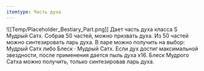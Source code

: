 ```yaml
---
itemtype: Часть духа
---
```

![[Temp/Placeholder_Bestiary_Part.png]]
Дает часть духа класса S Мудрый Сатх. Собрав 50 частей, можно призвать духа. Из 50 частей можно синтезировать ларь духа. В ларе можно получить на выбор: Мудрый Сатх либо Блеск · Мудрый Сатх. Если дух достиг максимальной звездности, после применения дается пыль духа х16. Блеск Мудрого Сатха можно получить, только синтезировав ларь духа.
